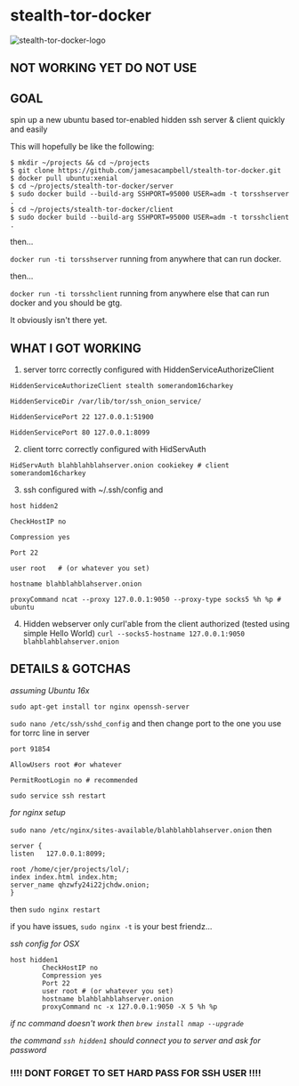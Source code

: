 # stealth-tor-docker

![stealth-tor-docker-logo](https://cloud.githubusercontent.com/assets/616585/17494422/96c25304-5d82-11e6-9132-8cf64a2bbdb6.png)

## NOT WORKING YET DO NOT USE

## GOAL   
spin up a new ubuntu based tor-enabled hidden ssh server & client quickly and easily

This will hopefully be like the following:

```
$ mkdir ~/projects && cd ~/projects
$ git clone https://github.com/jamesacampbell/stealth-tor-docker.git
$ docker pull ubuntu:xenial
$ cd ~/projects/stealth-tor-docker/server
$ sudo docker build --build-arg SSHPORT=95000 USER=adm -t torsshserver .
$ cd ~/projects/stealth-tor-docker/client
$ sudo docker build --build-arg SSHPORT=95000 USER=adm -t torsshclient .
```
then...

`docker run -ti torsshserver` running from anywhere that can run docker.

then...

`docker run -ti torsshclient` running from anywhere else that can run docker and you should be gtg.

It obviously isn't there yet.

## WHAT I GOT WORKING

1. server torrc correctly configured with HiddenServiceAuthorizeClient
  ```
  HiddenServiceAuthorizeClient stealth somerandom16charkey    
  
  HiddenServiceDir /var/lib/tor/ssh_onion_service/   
  
  HiddenServicePort 22 127.0.0.1:51900 
  
  HiddenServicePort 80 127.0.0.1:8099
  ```
2. client torrc correctly configured with HidServAuth 
  ```
  HidServAuth blahblahblahserver.onion cookiekey # client somerandom16charkey
  ```

3. ssh configured with ~/.ssh/config and 
  ```
  host hidden2   
  
  CheckHostIP no   
  
  Compression yes   
  
  Port 22 
  
  user root   # (or whatever you set)
  
  hostname blahblahblahserver.onion   
  
  proxyCommand ncat --proxy 127.0.0.1:9050 --proxy-type socks5 %h %p # ubuntu
  ```
4. Hidden webserver only curl'able from the client authorized (tested using simple Hello World) `curl --socks5-hostname 127.0.0.1:9050 blahblahblahserver.onion`

## DETAILS & GOTCHAS

_assuming Ubuntu 16x_

`sudo apt-get install tor nginx openssh-server`

`sudo nano /etc/ssh/sshd_config` and then change port to the one you use for torrc line in server

`port 91854` 

`AllowUsers root #or whatever`

`PermitRootLogin no # recommended`

`sudo service ssh restart`

_for nginx setup_

`sudo nano /etc/nginx/sites-available/blahblahblahserver.onion` then   

```
server {
listen   127.0.0.1:8099;

root /home/cjer/projects/lol/;
index index.html index.htm;
server_name qhzwfy24i22jchdw.onion;
}
```
then `sudo nginx restart`

if you have issues, `sudo nginx -t` is your best friendz...

_ssh config for OSX_

```
host hidden1
        CheckHostIP no
        Compression yes
        Port 22
        user root # (or whatever you set)
        hostname blahblahblahserver.onion
        proxyCommand nc -x 127.0.0.1:9050 -X 5 %h %p
```

_if nc command doesn't work then `brew install nmap --upgrade`_

_the command `ssh hidden1` should connect you to server and ask for password_

### !!!! DONT FORGET TO SET HARD PASS FOR SSH USER !!!!
